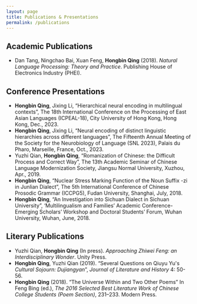 ```yaml
---
layout: page
title: Publications & Presentations
permalink: /publications
---
```


## Academic Publications
- Dan Tang, Ningchao Bai, Xuan Feng, __Hongbin Qing__ (2018). _Natural Language Processing: Theory and Practice_. Publishing House of Electronics Industry (PHEI).

## Conference Presentations
- __Hongbin Qing__, Jixing Li, “Hierarchical neural encoding in multilingual contexts”, The 18th International Conference on the Processing of East Asian Languages (ICPEAL-18), City University of Hong Kong, Hong Kong, Dec., 2023.
- __Hongbin Qing__, Jixing Li, “Neural encoding of distinct linguistic hierarchies across different languages”, The Fifteenth Annual Meeting of the Society for the Neurobiology of Language (SNL 2023), Palais du Pharo, Marseille, France, Oct., 2023.
- Yuzhi Qian, __Hongbin Qing__, “Romanization of Chinese: the Difficult Process and Correct Way”, The 13th Academic Seminar of Chinese Language Modernization Society, Jiangsu Normal University, Xuzhou, Apr., 2019.
- __Hongbin Qing__, “Nuclear Stress Marking Function of the Noun Suffix -zi in Junlian Dialect”, The 5th International Conference of Chinese Prosodic Grammar (ICCPG5), Fudan University, Shanghai, July, 2018.
- __Hongbin Qing__, “An Investigation into Sichuan Dialect in Sichuan University”, ‘Multilingualism and Families’ Academic Conference-Emerging Scholars’ Workshop and Doctoral Students’ Forum, Wuhan University, Wuhan, June, 2018.

## Literary Publications
- Yuzhi Qian, __Hongbin Qing__ (In press). _Approaching Zhiwei Feng: an Interdisciplinary Wonder_. Unity Press.
- __Hongbin Qing__, Yuzhi Qian (2019). “Several Questions on Qiuyu Yu's _Cultural Sojourn: Dujiangyan_”, _Journal of Literature and History_ 4: 50-56.
- __Hongbin Qing__ (2018). “The Universe Within and Two Other Poems” In Feng Bing (ed.), _The 2016 Selected Best Literature Work of Chinese College Students (Poem Section)_, 231–233. Modern Press.

